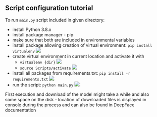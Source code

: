## Script configuration tutorial
To run ```main.py``` script included in given directory:

* install Python 3.8.x
* install package manager - pip
* make sure that both are included in environmental variables
* install package allowing creation of virtual environment: ```pip install virtualenv```
![](https://i.imgur.com/gZjzftQ.png)
* create virtual environment in current location and activate it with
  * ```virtualenv {dir}```
![](https://i.imgur.com/k0KZkAS.png)
  * ```source Scripts/activate```
![](https://i.imgur.com/iHv7Yar.png)
* install all packages from requirements.txt: ```pip install -r requirements.txt```
![](https://i.imgur.com/4XP7e0b.png)
* run the script: ```python main.py```
![](https://i.imgur.com/SU3xYJq.png)

First execution and download of the model might take a while and also some space on the disk - location of downloaded files is displayed in console during the process and can also be found in DeepFace documentation